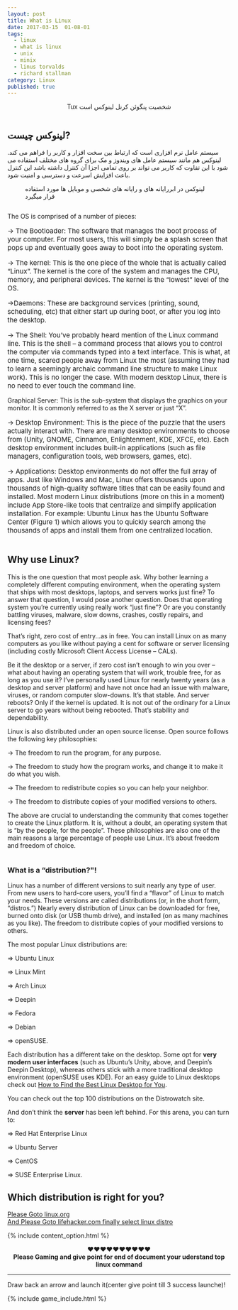 ```yaml
---
layout: post
title: What is Linux
date: 2017-03-15  01-08-01
tags:
  - linux
  - what is linux
  - unix
  - minix
  - linus torvalds
  - richard stallman
category: Linux
published: true
---
```


<center><p>Tux شخصیت پنگوئن کرنل لینوکس است</p></center>
<img src="{{ site.url }}/assets/img/what-is-linux/1.gif" alt="">

## لینوکس چیست? 

سیستم عامل نرم افزاری است که ارتباط بین سخت افزار و کاربر را فراهم می کند.
لینوکس هم مانند سیستم عامل های ویندوز و مک برای گروه های مختلف استفاده می شود با این تفاوت که کاربر می تواند بر روی تمامی اجزا آن کنترل داشته باشد
این کنترل باعث افزایش اسرعت و دسترسی و امنیت شود.

<figure class="foto-legenda">
	<figcaption> <p> لینوکس در ابررایانه های و رایانه های شخصی و موبایل ها مورد استفاده قرار میگیرد </p>
	</figcaption>
	<img src="{{ site.url }}/assets/img/what-is-linux/What-is-Linux-3.jpg" alt="">

</figure>

The OS is comprised of a number of pieces: 

<p style="font-size: 15px;">→ The Bootloader: The software that manages the boot process of your computer. For most users, this will simply be a splash screen that pops up and eventually goes away to boot into the operating system.
</p>
<p style="font-size: 15px;">→ The kernel: This is the one piece of the whole that is actually called “Linux”. The kernel is the core of the system and manages the CPU, memory, and peripheral devices. The kernel is the “lowest” level of the OS.
</p>
<p style="font-size: 15px;">→Daemons: These are background services (printing, sound, scheduling, etc) that either start up during boot, or after you log into the desktop.
</p>
<p style="font-size: 15px;">→ The Shell: You’ve probably heard mention of the Linux command line. This is the shell – a command process that allows you to control the computer via commands typed into a text interface. This is what, at one time, scared people away from Linux the most (assuming they had to learn a seemingly archaic command line structure to make Linux work). This is no longer the case. With modern desktop Linux, there is no need to ever touch the command line.

Graphical Server: This is the sub-system that displays the graphics on your monitor. It is commonly referred to as the X server or just “X”.
</p>
<p style="font-size: 15px;">→ Desktop Environment: This is the piece of the puzzle that the users actually interact with. There are many desktop environments to choose from (Unity, GNOME, Cinnamon, Enlightenment, KDE, XFCE, etc). Each desktop environment includes built-in applications (such as file managers, configuration tools, web browsers, games, etc).
</p>
<p style="font-size: 15px;">→ Applications: Desktop environments do not offer the full array of apps. Just like Windows and Mac, Linux offers thousands upon thousands of high-quality software titles that can be easily found and installed. Most modern Linux distributions (more on this in a moment) include App Store-like tools that centralize and simplify application installation. For example: Ubuntu Linux has the Ubuntu Software Center (Figure 1) which allows you to quickly search among the thousands of apps and install them from one centralized location. 
</p>

<img src="{{ site.url }}/assets/img/what-is-linux/vs.jpg" alt="">

## Why use Linux?

This is the one question that most people ask. Why bother learning a completely different computing environment, when the operating system that ships with most desktops, laptops, and servers works just fine? To answer that question, I would pose another question. Does that operating system you’re currently using really work “just fine”? Or are you constantly battling viruses, malware, slow downs, crashes, costly repairs, and licensing fees?

That’s right, zero cost of entry...as in free. You can install Linux on as many computers as you like without paying a cent for software or server licensing (including costly Microsoft Client Access License – CALs).


Be it the desktop or a server, if zero cost isn’t enough to win you over – what about having an operating system that will work, trouble free, for as long as you use it? I’ve personally used Linux for nearly twenty years (as a desktop and server platform) and have not once had an issue with malware, viruses, or random computer slow-downs. It’s that stable. And server reboots? Only if the kernel is updated. It is not out of the ordinary for a Linux server to go years without being rebooted. That’s stability and dependability.

Linux is also distributed under an open source license. Open source follows the following key philosophies:

→ The freedom to run the program, for any purpose.

→ The freedom to study how the program works, and change it to make it do what  you wish.

→ The freedom to redistribute copies so you can help your neighbor.

→ The freedom to distribute copies of your modified versions to others.

The above are crucial to understanding the community that comes together to create the Linux platform. It is, without a doubt, an operating system that is “by the people, for the people”. These philosophies are also one of the main reasons a large percentage of people use Linux. It’s about freedom and freedom of choice.


<img src="{{ site.url }}/assets/img/what-is-linux/distribute.jpg" alt="">


### What is a “distribution?"!

Linux has a number of different versions to suit nearly any type of user. From new users to hard-core users, you’ll find a “flavor” of Linux to match your needs. These versions are called distributions (or, in the short form, “distros.”) Nearly every distribution of Linux can be downloaded for free, burned onto disk (or USB thumb drive), and installed (on as many machines as you like).
The freedom to distribute copies of your modified versions to others.

The most popular Linux distributions are:

⇒ Ubuntu Linux

⇒ Linux Mint

⇒ Arch Linux

⇒ Deepin

⇒ Fedora

⇒ Debian

⇒ openSUSE.

Each distribution has a different take on the desktop. Some opt for <b>very modern user interfaces</b> (such as Ubuntu’s Unity, above, and Deepin’s Deepin Desktop), whereas others stick with a more traditional desktop environment (openSUSE uses KDE). For an easy guide to Linux desktops check out <a target="_blank" href="https://www.linux.com/learn/tutorials/783109-how-to-choose-the-best-linux-desktop-for-you">How to Find the Best Linux Desktop for You</a>. 

You can check out the top 100 distributions on the Distrowatch site.

And don’t think the <b>server</b> has been left behind. For this arena, you can turn to:

⇒ Red Hat Enterprise Linux

⇒ Ubuntu Server

⇒ CentOS

⇒ SUSE Enterprise Linux.


## Which distribution is right for you?

<a target="_blank" href="http://www.linux.org/threads/which-distro-is-right-for-me.4834/">Please Goto linux.org</a><br>
<a target="_blank" href="http://lifehacker.com/5889950/how-to-find-the-perfect-linux-distribution-for-you">And Please Goto lifehacker.com finally select linux distro</a>

{% include content_option.html %}


<center>♥♥♥♥♥♥♥♥♥♥
<br><b>Please Gaming and give point for end of document your uderstand top linux command</b><br>
</center>
<hr>
<span>Draw back an arrow and launch it(center give point till 3 success launche)!</span>

<!---
{% highlight javascript %}
use admin
db.createUser{
	user: "bonitao",
	pwd: "2016bonitao",
	roles: [{role: "userAdminAnyDatabase", db: "admin"}]
}
{% endhighlight %}
-->

{% include game_include.html %}
